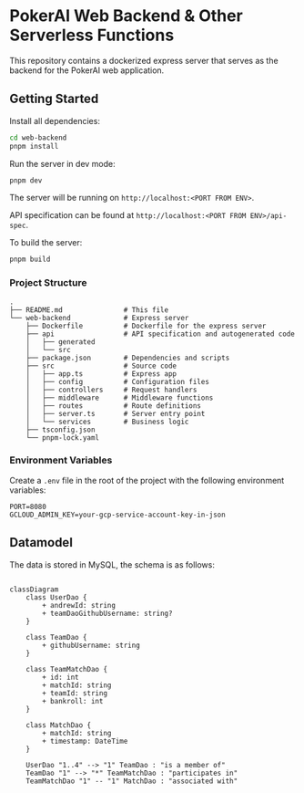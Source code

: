 # PokerAI Web Backend & Other Serverless Functions

This repository contains a dockerized express server that serves as the backend for the PokerAI web application.


## Getting Started

Install all dependencies:

```bash
cd web-backend
pnpm install
```

Run the server in dev mode:

```bash
pnpm dev
```

The server will be running on `http://localhost:<PORT FROM ENV>`.

API specification can be found at `http://localhost:<PORT FROM ENV>/api-spec`.

To build the server:

```bash
pnpm build
```

### Project Structure

```
.
├── README.md               # This file
└── web-backend             # Express server
    ├── Dockerfile          # Dockerfile for the express server
    ├── api                 # API specification and autogenerated code
    │   ├── generated
    │   └── src
    ├── package.json        # Dependencies and scripts
    ├── src                 # Source code
    │   ├── app.ts          # Express app
    │   ├── config          # Configuration files
    │   ├── controllers     # Request handlers
    │   ├── middleware      # Middleware functions
    │   ├── routes          # Route definitions
    │   ├── server.ts       # Server entry point
    │   └── services        # Business logic
    ├── tsconfig.json
    └── pnpm-lock.yaml
```

### Environment Variables

Create a `.env` file in the root of the project with the following environment variables:

```
PORT=8080
GCLOUD_ADMIN_KEY=your-gcp-service-account-key-in-json
```

## Datamodel

The data is stored in MySQL, the schema is as follows:

```mermaid

classDiagram
    class UserDao {
        + andrewId: string
        + teamDaoGithubUsername: string?
    }

    class TeamDao {
        + githubUsername: string
    }

    class TeamMatchDao {
        + id: int
        + matchId: string
        + teamId: string
        + bankroll: int
    }

    class MatchDao {
        + matchId: string
        + timestamp: DateTime
    }

    UserDao "1..4" --> "1" TeamDao : "is a member of"
    TeamDao "1" --> "*" TeamMatchDao : "participates in"
    TeamMatchDao "1" -- "1" MatchDao : "associated with"

```
